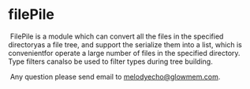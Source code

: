 # filePile

​	FilePile is a module which can convert all the files in the specified directoryas a file tree, and support the serialize them into a list, which is convenientfor operate a large number of files in the specified directory. Type filters canalso be used to filter types during tree building.

​	Any question please send email to melodyecho@glowmem.com.